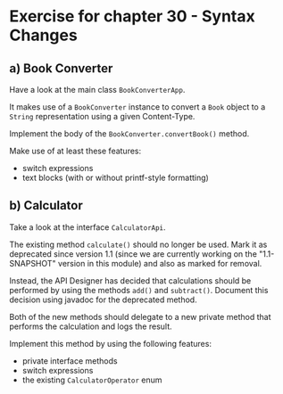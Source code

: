 # Exercise for chapter 30 - Syntax Changes

## a) Book Converter

Have a look at the main class `BookConverterApp`.

It makes use of a `BookConverter` instance to convert a `Book` object to a `String` representation using a given
Content-Type.

Implement the body of the `BookConverter.convertBook()` method.

Make use of at least these features:

* switch expressions
* text blocks (with or without printf-style formatting)

## b) Calculator

Take a look at the interface `CalculatorApi`.

The existing method `calculate()` should no longer be used. Mark it as deprecated since version 1.1 (since we
are currently working on the "1.1-SNAPSHOT" version in this module) and also as marked for removal.

Instead, the API Designer has decided that calculations should be performed by using the methods `add()`
and `subtract()`. Document this decision using javadoc for the deprecated method.

Both of the new methods should delegate to a new private method that performs the calculation and logs the result. 

Implement this method by using the following features:

- private interface methods
- switch expressions
- the existing `CalculatorOperator` enum

